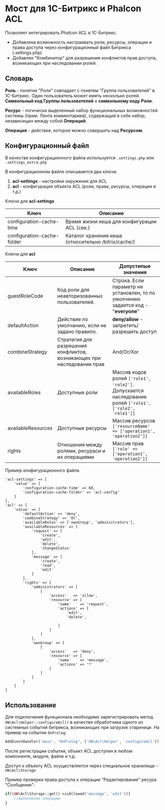 Мост для 1С-Битрикс и Phalcon ACL 
=================================

Позволяет интегрировать Phalcon ACL в 1С-Битрикс.

 * Добавлена возможность настраивать роли, ресурсы, операции и права доступа через конфигурационный
 файл Битрикса (.settings.php)
 * Добавлен "Комбинитор" для разрешения конфликтов прав доступа, возникающих при наследовании ролей.
 
Словарь
-------

 **Роль** - понятие "Роли" совпадает с понятем "Группа пользователей" в 1С-Битрикс. Один пользователь может
 иметь несколько ролей. **Символьный код Группы пользователей = символьному коду Роли.**
 
 **Ресурс** - логически выделенный набор функциональных возможностей системы (прим. Лента комментариев), содержащий 
 в себе набор, независищих между собой **Операций**.
 
 **Операция** - действие, которое можно совершить над **Ресурсом**.
 
Конфигурационный файл
---------------------
В качестве конфигурационного файла используется `.settings.php` или `.settings_extra.php`

В конфигурационном файле описывается два ключа:
1. **acl-settings** - настройки окружения для ACL
2. **acl** - конфигурация объекта ACL (роли, права, ресурсы, операции и т.д.)

Ключи для **acl-settings**

| Ключ | Описание  |
|---|---|
| configuration-cache-time  | Время жизни кеша для конфигурации ACL (сек.) |
| configuration-cache-folder  | Каталог хранения кеша (относительно /bitrix/cache/) |


Ключи для **acl**

| Ключ | Описание  | Допустипые значения
|---|---|---|
| guestRoleCode  | Код роли для неавторизованных пользователей. | Строка. Если параметр не установлен, то по умолчению задается код - "**everyone**" |
| defaultAction  | Действие по умолчанию, если не задано правило. | **deny/allow** - запретить/разрешить доступ |
| combineStrategy  | Стратегия для разрешения конфликтов, возникающих при наследовании прав | And/Or/Xor |
| availableRoles  | Доступные роли | Массив кодов ролей ``['role1', 'role2']``. Допускается наследование ролей ``['role1', ['role2', 'role1']]``|
| availableResources  | Доступные ресурсы | Массив ресурсов ``['resourceName' => ['operation1', 'operation2']]`` |
| rights  | Отношения между ролями, ресураси и их операциями | Массив прав ``['role' => ['operation1', 'operation2']]`` |


Пример конфигурационного файла

````
'acl-settings' => [
    'value' => [
        'configuration-cache-time' => 60,
        'configuration-cache-folder' => 'acl-config'
    ]
],
'acl' => [
    'value' => [
        'defaultAction' => 'deny',
        'combineStrategy' => 'Or',
        'availableRoles' => ['ownGroup', 'administrators'],
        'availableResources' => [
            'request' => [
                'create',
                'edit',
                'delete',
                'changeStatus'
            ],
            'message' => [
                'create',
                'read',
                'edit'
            ]
        ],
        'rights' => [
            'administrators' => [
                [
                    'access'   => 'allow',
                    'resource' => [
                        'name'    => 'request',
                        'actions' => [
                            'edit',
                            'delete',

                        ]
                    ]
                ]
            ],
            'ownGroup' => [
                [
                    'access'   => 'deny',
                    'resource' => [
                        'name'    => 'message',
                        'actions' => '*'
                    ]
                ]
            ]
        ]
    ]
]
````

Использование
-------------

Для подключения функционала необходимо зарегистрировать метод ``UW\Acl\Helper::configureAcl()`` в качестве 
обработчика одного из системных событий битрикса, возникающих при загрузке старинице. На пример на 
событие ``OnProlog``:

```php
AddEventHandler('main', "OnProlog", ['UW\Acl\Helper', 'configureAcl']);
```
После регистрации события, объект ACL доступен в любом компоненте, модуле, файле и т.д.
 
Доступ к объекту ACL осуществляется через специальное хранилище - ``UW\Acl\Storage``
 
Пример проверки права доступа к операции "Редактирование" ресура "Сообщение":

```php
if(\UW\Acl\Storage::get()->isAllowed('message', 'edit')){
    //выполнение операции
}
```

